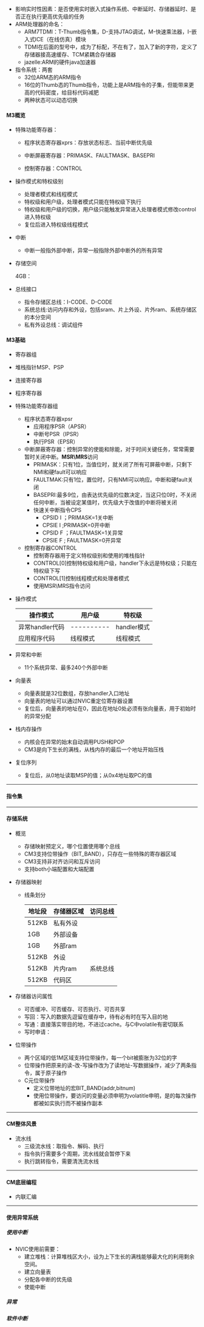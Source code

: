 - 影响实时性因素：是否使用实时嵌入式操作系统、中断延时、存储器延时、是否正在执行更高优先级的任务
- ARM处理器的命名：
  - ARM7TDMI：T-Thumb指令集，D-支持JTAG调试，M-快速乘法器，I-嵌入式ICE（在线仿真）模块
  - TDMI在后面的型号中，成为了标配，不在有了，加入了新的字符，定义了存储器接高速缓存、TCM紧耦合存储器
  - jazelle:ARM的硬件java加速器
- 指令系统：两套
  - 32位ARM态的ARM指令
  - 16位的Thumb态的Thumb指令，功能上是ARM指令的子集，但能带来更高的代码密度，给目标代码减肥
  - 两种状态可以动态切换

#### M3概览

- 特殊功能寄存器：

  -  程序状态寄存器xprs：存放状态标志、当前中断优先级

  - 中断屏蔽寄存器：PRIMASK、FAULTMASK、BASEPRI

  - 控制寄存器：CONTROL

      	

- 操作模式和特权级别

  -   处理者模式和线程模式
  - 特权级和用户级，处理者模式只能在特权级下执行
  - 特权级和用户级的切换，用户级只能触发异常进入处理者模式修改control进入特权级
  -  复位后进入特权级线程模式

- 中断

  - 中断一般指外部中断，异常一般指除外部中断外的所有异常

- 存储空间

  4GB：

- 总线接口

  - 指令存储区总线：I-CODE、D-CODE
  - 系统总线:访问内存和外设，包括sram、片上外设、片外ram、系统存储区的本分空间
  - 私有外设总线：调试组件



#### M3基础

- 寄存器组

- 堆栈指针MSP、PSP

- 连接寄存器

- 程序寄存器

- 特殊功能寄存器组

  - 程序状态寄存器xpsr
    - 应用程序PSR（APSR）
    - 中断号PSR（IPSR）
    - 执行PSR（EPSR）
  - 中断屏蔽寄存器：控制异常的使能和除能，对于时间关键任务，常常需要暂时关闭中断。**MSR\MRS**访问
    - PRIMASK：只有1位，当值位时，就关闭了所有可屏蔽中断，只剩下NMI和硬fault可以响应
    - FAULTMAK:只有1位，置位时，只有NMI可以响应。中断和硬fault关闭
    - BASEPRI:最多9位，由表达优先级的位数决定，当这只位0时，不关闭任何中断，当被设定某值时，优先级大于改值的中断将被关闭
    - 快速关中断指令CPS
      - CPSID   I  ；PRIMASK=1关中断
      - CPSIE   I   ;PRIMASK=0开中断
      - CPSID    F  ；FAULTMASK=1关异常
      - CPSIE     F ; FAULTMASK=0开异常
  - 控制寄存器CONTROL
    - 控制寄存器用于定义特权级别和使用的堆栈指针
    - CONTROL[0]控制特权级和用户级，handler下永远是特权级；只能在特权级下写
    - CONTROL[1]控制线程模式和处理者模式
    - 使用MSR\MRS指令访问

- 操作模式

  | 操作模式        | 用户级     | 特权级      |
  | --------------- | ---------- | ----------- |
  | 异常handler代码 | ---------- | handler模式 |
  | 应用程序代码    | 线程模式   | 线程模式    |

  

- 异常和中断

  - 11个系统异常、最多240个外部中断

- 向量表

  - 向量表就是32位数组，存放handler入口地址
  - 向量表的地址可以通过NVIC重定位寄存器设置
  - 复位后，向量表的地址在0，因此在地址0处必须有张向量表，用于初始时的异常分配

- 栈内存操作

  - 内核会在异常的始末自动调用PUSH和POP
  - CM3是向下生长的满栈，从栈内存的最后一个地址开始压栈

- 复位序列

  - 复位后，从0地址读取MSP的值；从0x4地址取PC的值





----

#### 指令集







---

#### 存储系统

- 概览

  - 存储映射预定义，哪个位置使用哪个总线
  - CM3支持位带操作（BIT_BAND），只存在一些特殊的寄存器区域
  - CM3支持非对齐访问和互斥访问
  - 支持both小端配置和大端配置

- 存储器映射

  - 线条划分

    | 地址段 | 存储器区域 |访问总线|
    | ------ | ---------- |------|
    | 512KB  | 私有外设   ||
    | 1GB    | 外部设备   ||
    | 1GB    | 外部ram    ||
    | 512KB  | 外设       ||
    | 512KB  | 片内ram    |系统总线|
    | 512KB  | 代码区     ||

- 存储器访问属性

  - 可否缓冲、可否缓存、可否执行、可否共享
  - 写回：写入的数据先逗留在缓存中，待有必有时在写入目的地
  - 写通：直接落实带目的地，不进过cache。与C中volatile有密切联系
  - 写时申请：

- 位带操作

  - 两个区域的低1M区域支持位带操作，每一个bit被膨胀为32位的字
  - 位带操作把原来的读-改-写操作改为了读地址-写数据操作，减少了两条指令，属于原子操作
  - C元位带操作
    - 定义位带地址的宏BIT_BAND(addr,bitnum)
    - 使用位带操作，要访问的变量必须申明为volatitle申明，是的每次操作都被如实执行而不被操作副本





---

#### CM整体风景

- 流水线
  - 三级流水线：取指令、解码、执行
  - 指令执行需要多个周期，流水线就会暂停下来
  - 执行跳转指令，需要清洗流水线







---

#### CM底层编程

- 内联汇编



---

#### 使用异常系统

 ##### 使用中断

- NVIC使用前需要：
  - 建立堆栈：计算堆栈区大小，设为上下生长的满栈能够最大化的利用剩余空间。
  - 建立向量表
  - 分配各中断的优先级
  - 使能中断

##### 异常

##### 软件中断

